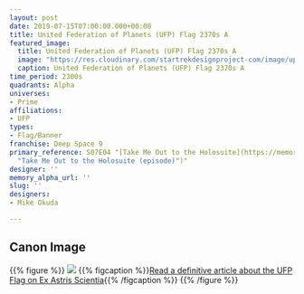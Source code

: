 ```yaml
---
layout: post
date: 2019-07-15T07:00:00.000+00:00
title: United Federation of Planets (UFP) Flag 2370s A
featured_image:
  title: United Federation of Planets (UFP) Flag 2370s A
  image: "https://res.cloudinary.com/startrekdesignproject-com/image/upload/v1563249205/UFP_Flag_2370s.png"
  caption: United Federation of Planets (UFP) Flag 2370s A
time_period: 2300s
quadrants: Alpha
universes:
- Prime
affiliations:
- UFP
types:
- Flag/Banner
franchise: Deep Space 9
primary_reference: S07E04 "[Take Me Out to the Holosuite](https://memory-alpha.fandom.com/wiki/Take_Me_Out_to_the_Holosuite
  "Take Me Out to the Holosuite (episode)")"
designer: ''
memory_alpha_url: ''
slug: ''
designers:
- Mike Okuda

---
```

## Canon Image

{{% figure %}}
![](https://res.cloudinary.com/startrekdesignproject-com/image/upload/v1563249205/DS9-7x4-UFP-Flag-2370s1.jpg)
{{% figcaption %}}[Read a definitive article about the UFP Flag on Ex Astris Scientia](http://www.ex-astris-scientia.org/inconsistencies/NEW_federation_flag.htm){{% /figcaption %}} {{% /figure %}}